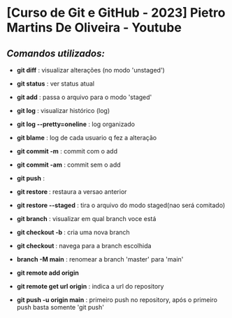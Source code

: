 # **[Curso de Git e GitHub - 2023] Pietro Martins De Oliveira - Youtube**

## *Comandos utilizados:*

- **git diff**                         : visualizar alterações (no modo 'unstaged')
- **git status**                       : ver status atual
- **git add**                          : passa o arquivo para o modo 'staged'
- **git log**                          : visualizar histórico (log)
- **git log --pretty=oneline**         : log organizado
- **git blame**                        : log de cada usuario q fez a alteração 
- **git commit -m**                    : commit com o add
- **git commit -am**                   : commit sem o add
- **git push**                         :  
- **git restore <file>**               : restaura a versao anterior
- **git restore <file> --staged**      : tira o arquivo do modo staged(nao será comitado)
- **git branch**                       : visualizar em qual branch voce está
- **git checkout -b <nome-da-branch>** : cria uma nova branch
- **git checkout <branch>**            : navega para a branch escolhida

- **branch -M main**                   : renomear a branch 'master' para 'main'
- **git remote add origin <url>**
- **git remote get url origin**        : indica a url do repository
- **git push -u origin main**        : primeiro push no repository, após o primeiro push basta somente 'git push'
